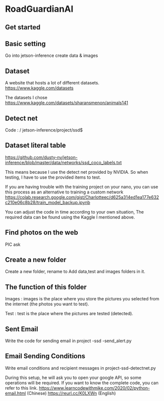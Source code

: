 # RoadGuardianAI

## Get started


## Basic setting
Go into jetson-inference create data & images

## Dataset
A website that hosts a lot of different datasets. 
https://www.kaggle.com/datasets

The datasets I chose
https://www.kaggle.com/datasets/sharansmenon/animals141

## Detect net
Code : / jetson-inference/project/ssd$ 
## Dataset literal table
https://github.com/dusty-nv/jetson-inference/blob/master/data/networks/ssd_coco_labels.txt

This means because I use the detect net provided by NVIDIA.
So when testing, I have to use the provided items to test.

If you are having trouble with the training project on your nano, you can use this process as an alternative to training a custom network
https://colab.research.google.com/gist/Charlotteec/d625a314ed1ea177e632c210e06c8b28/train_model_backup.ipynb

You can adjust the code in time according to your own situation,
The required data can be found using the Kaggle I mentioned above.

## Find photos on the web
PIC 
ask

## Create a new folder
Create a new folder, rename to <project>
Add data,test and images folders in it.
## The function of this folder
Images : 
images is the place where you store the pictures you selected from the internet (the photos you want to test).

Test :
 test is the place where the pictures are tested (detected).

 ## Sent Email 
Write the code for sending email in project -ssd -send_alert.py

 ## Email Sending Conditions
 Write email conditions and recipient messages in project-ssd-detectnet.py

 During this setup, he will ask you to open your google API, so some operations will be required. If you want to know the complete code, you can refer to this link.
 https://www.learncodewithmike.com/2020/02/python-email.html
 (Chinese)
https://reurl.cc/K0LXWn
(English)








